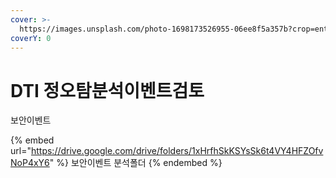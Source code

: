 ```yaml
---
cover: >-
  https://images.unsplash.com/photo-1698173526955-06ee8f5a357b?crop=entropy&cs=srgb&fm=jpg&ixid=M3wxOTcwMjR8MHwxfHJhbmRvbXx8fHx8fHx8fDE2OTkyNDgyOTh8&ixlib=rb-4.0.3&q=85
coverY: 0
---
```


# DTI 정오탐분석이벤트검토

보안이벤트

{% embed url="https://drive.google.com/drive/folders/1xHrfhSkKSYsSk6t4VY4HFZOfvNoP4xY6" %}
&#x20;보안이벤트 분석폴더
{% endembed %}

